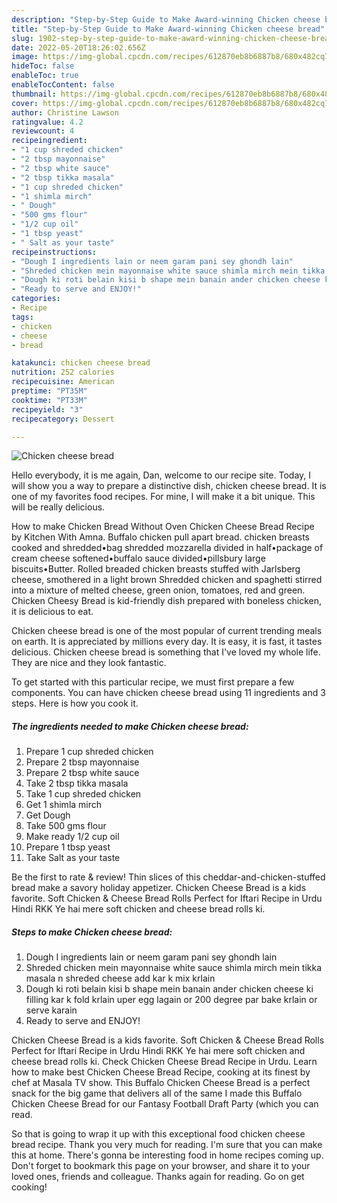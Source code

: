 ```yaml
---
description: "Step-by-Step Guide to Make Award-winning Chicken cheese bread"
title: "Step-by-Step Guide to Make Award-winning Chicken cheese bread"
slug: 1902-step-by-step-guide-to-make-award-winning-chicken-cheese-bread
date: 2022-05-20T18:26:02.656Z
image: https://img-global.cpcdn.com/recipes/612870eb8b6887b8/680x482cq70/chicken-cheese-bread-recipe-main-photo.jpg
hideToc: false
enableToc: true
enableTocContent: false
thumbnail: https://img-global.cpcdn.com/recipes/612870eb8b6887b8/680x482cq70/chicken-cheese-bread-recipe-main-photo.jpg
cover: https://img-global.cpcdn.com/recipes/612870eb8b6887b8/680x482cq70/chicken-cheese-bread-recipe-main-photo.jpg
author: Christine Lawson
ratingvalue: 4.2
reviewcount: 4
recipeingredient:
- "1 cup shreded chicken"
- "2 tbsp mayonnaise"
- "2 tbsp white sauce"
- "2 tbsp tikka masala"
- "1 cup shreded chicken"
- "1 shimla mirch"
- " Dough"
- "500 gms flour"
- "1/2 cup oil"
- "1 tbsp yeast"
- " Salt as your taste"
recipeinstructions:
- "Dough I ingredients lain or neem garam pani sey ghondh lain"
- "Shreded chicken mein mayonnaise white sauce shimla mirch mein tikka masala n shreded cheese add kar k mix krlain"
- "Dough ki roti belain kisi b shape mein banain ander chicken cheese ki filling kar k fold krlain uper egg lagain or 200 degree par bake krlain or serve karain"
- "Ready to serve and ENJOY!"
categories:
- Recipe
tags:
- chicken
- cheese
- bread

katakunci: chicken cheese bread 
nutrition: 252 calories
recipecuisine: American
preptime: "PT35M"
cooktime: "PT33M"
recipeyield: "3"
recipecategory: Dessert

---
```



![Chicken cheese bread](https://img-global.cpcdn.com/recipes/612870eb8b6887b8/680x482cq70/chicken-cheese-bread-recipe-main-photo.jpg)

Hello everybody, it is me again, Dan, welcome to our recipe site. Today, I will show you a way to prepare a distinctive dish, chicken cheese bread. It is one of my favorites food recipes. For mine, I will make it a bit unique. This will be really delicious.

How to make Chicken Bread Without Oven Chicken Cheese Bread Recipe by Kitchen With Amna. Buffalo chicken pull apart bread. chicken breasts cooked and shredded•bag shredded mozzarella divided in half•package of cream cheese softened•buffalo sauce divided•pillsbury large biscuits•Butter. Rolled breaded chicken breasts stuffed with Jarlsberg cheese, smothered in a light brown Shredded chicken and spaghetti stirred into a mixture of melted cheese, green onion, tomatoes, red and green. Chicken Cheesy Bread is kid-friendly dish prepared with boneless chicken, it is delicious to eat.

Chicken cheese bread is one of the most popular of current trending meals on earth. It is appreciated by millions every day. It is easy, it is fast, it tastes delicious. Chicken cheese bread is something that I've loved my whole life. They are nice and they look fantastic.


To get started with this particular recipe, we must first prepare a few components. You can have chicken cheese bread using 11 ingredients and 3 steps. Here is how you cook it.

<!--inarticleads1-->

##### The ingredients needed to make Chicken cheese bread:

1. Prepare 1 cup shreded chicken
1. Prepare 2 tbsp mayonnaise
1. Prepare 2 tbsp white sauce
1. Take 2 tbsp tikka masala
1. Take 1 cup shreded chicken
1. Get 1 shimla mirch
1. Get  Dough
1. Take 500 gms flour
1. Make ready 1/2 cup oil
1. Prepare 1 tbsp yeast
1. Take  Salt as your taste


Be the first to rate & review! Thin slices of this cheddar-and-chicken-stuffed bread make a savory holiday appetizer. Chicken Cheese Bread is a kids favorite. Soft Chicken & Cheese Bread Rolls Perfect for Iftari Recipe in Urdu Hindi RKK Ye hai mere soft chicken and cheese bread rolls ki. 

<!--inarticleads2-->

##### Steps to make Chicken cheese bread:

1. Dough I ingredients lain or neem garam pani sey ghondh lain
1. Shreded chicken mein mayonnaise white sauce shimla mirch mein tikka masala n shreded cheese add kar k mix krlain
1. Dough ki roti belain kisi b shape mein banain ander chicken cheese ki filling kar k fold krlain uper egg lagain or 200 degree par bake krlain or serve karain
1. Ready to serve and ENJOY!

Chicken Cheese Bread is a kids favorite. Soft Chicken & Cheese Bread Rolls Perfect for Iftari Recipe in Urdu Hindi RKK Ye hai mere soft chicken and cheese bread rolls ki. Check Chicken Cheese Bread Recipe in Urdu. Learn how to make best Chicken Cheese Bread Recipe, cooking at its finest by chef at Masala TV show. This Buffalo Chicken Cheese Bread is a perfect snack for the big game that delivers all of the same I made this Buffalo Chicken Cheese Bread for our Fantasy Football Draft Party (which you can read. 

So that is going to wrap it up with this exceptional food chicken cheese bread recipe. Thank you very much for reading. I'm sure that you can make this at home. There's gonna be interesting food in home recipes coming up. Don't forget to bookmark this page on your browser, and share it to your loved ones, friends and colleague. Thanks again for reading. Go on get cooking!
